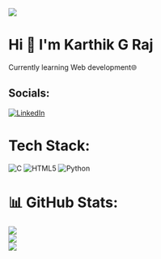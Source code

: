 [![](https://visitcount.itsvg.in/api?id=ikarthikgraj&icon=0&color=12)](https://visitcount.itsvg.in)
# Hi 👋 I'm Karthik G Raj
Currently learning Web development🌐<br>

## Socials:
[![LinkedIn](https://img.shields.io/badge/LinkedIn-%230077B5.svg?logo=linkedin&logoColor=white)](https://linkedin.com/in/karthikgraj) 

# Tech Stack:
![C](https://img.shields.io/badge/c-%2300599C.svg?style=flat&logo=c&logoColor=white) ![HTML5](https://img.shields.io/badge/html5-%23E34F26.svg?style=flat&logo=html5&logoColor=white) ![Python](https://img.shields.io/badge/python-3670A0?style=flat&logo=python&logoColor=ffdd54)
# 📊 GitHub Stats:
![](https://github-readme-stats.vercel.app/api?username=ikarthikgraj&theme=highcontrast&hide_border=true&include_all_commits=true&count_private=true)<br/>
![](https://github-readme-streak-stats.herokuapp.com/?user=ikarthikgraj&theme=highcontrast&hide_border=true)<br/>
![](https://github-readme-stats.vercel.app/api/top-langs/?username=ikarthikgraj&theme=highcontrast&hide_border=true&include_all_commits=true&count_private=true&layout=compact)


<!-- created with GPRM-->

<!--
**ikarthikgraj/ikarthikgraj** is a ✨ _special_ ✨ repository because its `README.md` (this file) appears on your GitHub profile.

Here are some ideas to get you started:

- 🔭 I’m currently working on ...
- 🌱 I’m currently learning ...
- 👯 I’m looking to collaborate on ...
- 🤔 I’m looking for help with ...
- 💬 Ask me about ...
- 📫 How to reach me: ...
- 😄 Pronouns: ...
- ⚡ Fun fact: ...
-->
